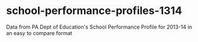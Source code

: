 school-performance-profiles-1314
================================

Data from PA Dept of Education's School Performance Profile for 2013-14 in an easy to compare format
